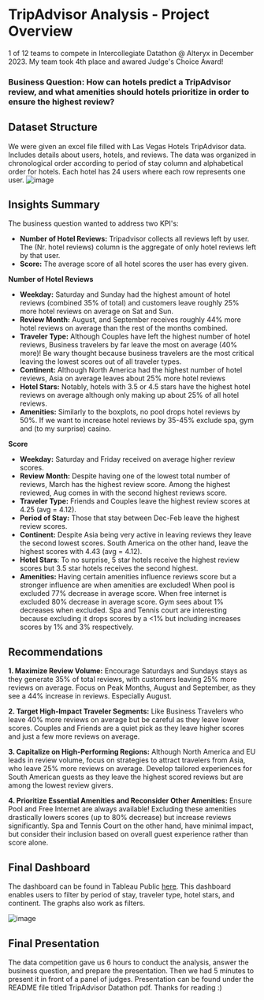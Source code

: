 # TripAdvisor Analysis - Project Overview
1 of 12 teams to compete in Intercollegiate Datathon @ Alteryx in December 2023.
My team took 4th place and awared Judge's Choice Award!

### Business Question: How can hotels predict a TripAdvisor review, and what amenities should hotels prioritize in order to ensure the highest review?

## Dataset Structure
We were given an excel file filled with Las Vegas Hotels TripAdvisor data. Includes details about users, hotels, and reviews. The data was organized in chronological order
according to period of stay column and alphabetical order for hotels. Each hotel has 24 users where each row represents one user.
![image](https://github.com/user-attachments/assets/1cd7cba1-07b3-4efb-951c-ba4bb40f5018)

## Insights Summary
The business question wanted to address two KPI's:
  - **Number of Hotel Reviews:** Tripadvisor collects all reviews left by user. The (Nr. hotel reviews) column is the aggregate of only hotel reviews left by that user.
  - **Score:** The average score of all hotel scores the user has every given.

**Number of Hotel Reviews**
- **Weekday:** Saturday and Sunday had the highest amount of hotel reviews (combined 35% of total) and customers leave roughly 25% more hotel reviews on average on Sat and Sun. 
- **Review Month:** August, and September receives roughly 44% more hotel reviews on average than the rest of the months combined. 
- **Traveler Type:** Although Couples have left the highest number of hotel reviews, Business travelers by far leave the most on average (40% more)!
Be wary thought because business travelers are the most critical leaving the lowest scores out of all traveler types.
- **Continent:** Although North America had the highest number of hotel reviews, Asia on average leaves about 25% more hotel reviews
- **Hotel Stars:** Notably, hotels with 3.5 or 4.5 stars have the highest hotel reviews on average although only making up about 25% of all hotel reviews.
- **Amenities:** Similarly to the boxplots, no pool drops hotel reviews by 50%. If we want to increase hotel reviews by 35-45% exclude spa, gym and (to my surprise) casino.

**Score**
- **Weekday:** Saturday and Friday received on average higher review scores. 
- **Review Month:** Despite having one of the lowest total number of reviews, March has the highest review score.
Among the highest reviewed, Aug comes in with the second highest reviews score.
- **Traveler Type:** Friends and Couples leave the highest review scores at 4.25 (avg = 4.12).
- **Period of Stay:** Those that stay between Dec-Feb leave the highest review scores.
- **Continent:** Despite Asia being very active in leaving reviews they leave the second lowest scores. South America on the other hand, leave the highest scores with 4.43 (avg = 4.12).
- **Hotel Stars**: To no surprise, 5 star hotels receive the highest review scores but 3.5 star hotels receives the second highest.
- **Amenities:** Having certain amenities influence reviews score but a stronger influence are when amenities are excluded!
When pool is excluded 77% decrease in average score. When free internet is excluded 80% decrease in average score. Gym sees about 1% decreases when excluded.
Spa and Tennis court are interesting because excluding it drops scores by a <1% but including increases scores by 1% and 3% respectively.

## Recommendations
**1. Maximize Review Volume:** Encourage Saturdays and Sundays stays as they generate 35% of total reviews, with customers leaving 25% more reviews on average. Focus on Peak Months, August and September, as they see a 44% increase in reviews. Especially August.

**2. Target High-Impact Traveler Segments:** Like Business Travelers who leave 40% more reviews on average but be careful as they leave lower scores. Couples and Friends are a quiet pick as they leave higher scores and just a few more reviews on average.

**3. Capitalize on High-Performing Regions:** Although North America and EU leads in review volume, focus on strategies to attract travelers from Asia, who leave 25% more reviews on average. Develop tailored experiences for South American guests as they leave the highest scored reviews but are among the lowest review givers.

**4. Prioritize Essential Amenities and Reconsider Other Amenities:** Ensure Pool and Free Internet are always available! Excluding these amenities drastically lowers scores (up to 80% decrease) but increase reviews significantly. Spa and Tennis Court on the other hand, have minimal impact, but consider their inclusion based on overall guest experience rather than score alone.


## Final Dashboard
The dashboard can be found in Tableau Public [here](https://public.tableau.com/app/profile/rodrigo.suarez5210/viz/TripAdvisorDashboard_Public/TripADASH). This dashboard enables users to filter by period of stay, traveler type, hotel stars, and continent. The graphs also work as filters.

![image](https://github.com/user-attachments/assets/d2b393c0-4347-4bce-a08a-8ca012b31498)

## Final Presentation 
The data competition gave us 6 hours to conduct the analysis, answer the business question, and prepare the presentation. Then we had 5 minutes to present it in front of a panel of judges. Presentation can be found under the README file titled TripAdvisor Datathon pdf. Thanks for reading :)



